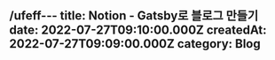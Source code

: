 /ufeff---
title: Notion - Gatsby로 블로그 만들기
date: 2022-07-27T09:10:00.000Z
createdAt: 2022-07-27T09:09:00.000Z
category: Blog
---
